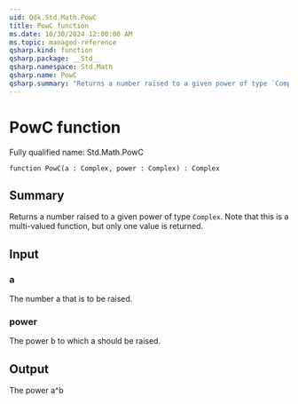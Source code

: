 ```yaml
---
uid: Qdk.Std.Math.PowC
title: PowC function
ms.date: 10/30/2024 12:00:00 AM
ms.topic: managed-reference
qsharp.kind: function
qsharp.package: __Std__
qsharp.namespace: Std.Math
qsharp.name: PowC
qsharp.summary: "Returns a number raised to a given power of type `Complex`. Note that this is a multi-valued function, but only one value is returned."
---
```


# PowC function

Fully qualified name: Std.Math.PowC

```qsharp
function PowC(a : Complex, power : Complex) : Complex
```

## Summary
Returns a number raised to a given power of type `Complex`.
Note that this is a multi-valued function, but only one value is returned.

## Input
### a
The number a that is to be raised.
### power
The power b to which a should be raised.

## Output
The power a^b
